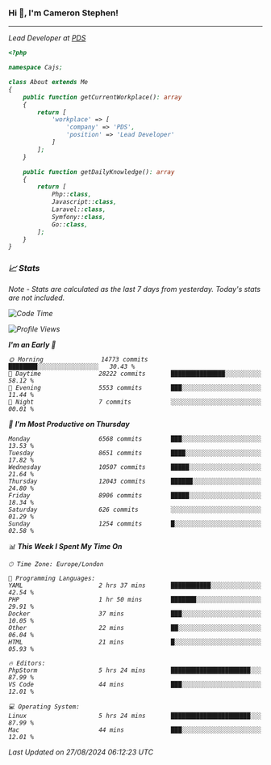 ### Hi 👋, I'm Cameron Stephen!
<hr>
<p><em>Lead Developer at <a href="https://prindatasolutions.co.uk">PDS</a></p>


```php
<?php

namespace Cajs;

class About extends Me
{
    public function getCurrentWorkplace(): array
    {
        return [
            'workplace' => [
                'company' => 'PDS',
                'position' => 'Lead Developer'
            ]
        ];
    }

    public function getDailyKnowledge(): array
    {
        return [
            Php::class,
            Javascript::class,
            Laravel::class,
            Symfony::class,
            Go::class,
        ];
    }
}
```

### 📈 Stats
<p><em>Note - Stats are calculated as the last 7 days from yesterday. Today's stats are not included.</em></p>


<!--START_SECTION:waka-->
![Code Time](http://img.shields.io/badge/Code%20Time-3%2C910%20hrs%2038%20mins-blue)

![Profile Views](http://img.shields.io/badge/Profile%20Views-0-blue)

**I'm an Early 🐤** 

```text
🌞 Morning                14773 commits       ████████░░░░░░░░░░░░░░░░░   30.43 % 
🌆 Daytime                28222 commits       ███████████████░░░░░░░░░░   58.12 % 
🌃 Evening                5553 commits        ███░░░░░░░░░░░░░░░░░░░░░░   11.44 % 
🌙 Night                  7 commits           ░░░░░░░░░░░░░░░░░░░░░░░░░   00.01 % 
```
📅 **I'm Most Productive on Thursday** 

```text
Monday                   6568 commits        ███░░░░░░░░░░░░░░░░░░░░░░   13.53 % 
Tuesday                  8651 commits        ████░░░░░░░░░░░░░░░░░░░░░   17.82 % 
Wednesday                10507 commits       █████░░░░░░░░░░░░░░░░░░░░   21.64 % 
Thursday                 12043 commits       ██████░░░░░░░░░░░░░░░░░░░   24.80 % 
Friday                   8906 commits        █████░░░░░░░░░░░░░░░░░░░░   18.34 % 
Saturday                 626 commits         ░░░░░░░░░░░░░░░░░░░░░░░░░   01.29 % 
Sunday                   1254 commits        █░░░░░░░░░░░░░░░░░░░░░░░░   02.58 % 
```


📊 **This Week I Spent My Time On** 

```text
🕑︎ Time Zone: Europe/London

💬 Programming Languages: 
YAML                     2 hrs 37 mins       ███████████░░░░░░░░░░░░░░   42.54 % 
PHP                      1 hr 50 mins        ███████░░░░░░░░░░░░░░░░░░   29.91 % 
Docker                   37 mins             ███░░░░░░░░░░░░░░░░░░░░░░   10.05 % 
Other                    22 mins             ██░░░░░░░░░░░░░░░░░░░░░░░   06.04 % 
HTML                     21 mins             █░░░░░░░░░░░░░░░░░░░░░░░░   05.93 % 

🔥 Editors: 
PhpStorm                 5 hrs 24 mins       ██████████████████████░░░   87.99 % 
VS Code                  44 mins             ███░░░░░░░░░░░░░░░░░░░░░░   12.01 % 

💻 Operating System: 
Linux                    5 hrs 24 mins       ██████████████████████░░░   87.99 % 
Mac                      44 mins             ███░░░░░░░░░░░░░░░░░░░░░░   12.01 % 
```


 Last Updated on 27/08/2024 06:12:23 UTC
<!--END_SECTION:waka-->
